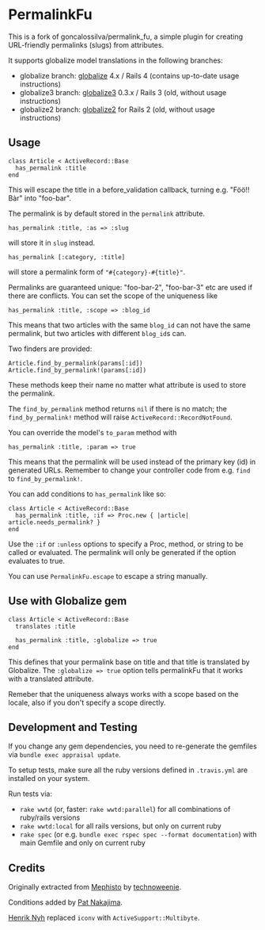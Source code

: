 # PermalinkFu

This is a fork of goncalossilva/permalink_fu, a simple plugin for creating URL-friendly permalinks (slugs) from attributes.

It supports globalize model translations in the following branches:

* globalize branch: [globalize](https://github.com/globalize/globalize) 4.x / Rails 4 (contains up-to-date usage instructions)
* globalize3 branch: [globalize3](https://github.com/svenfuchs/globalize3) 0.3.x / Rails 3 (old, without usage instructions)
* globalize2 branch: [globalize2](https://github.com/joshmh/globalize2) for Rails 2 (old, without usage instructions)

## Usage

    class Article < ActiveRecord::Base
      has_permalink :title
    end

This will escape the title in a before_validation callback, turning e.g. "Föö!! Bàr" into "foo-bar".

The permalink is by default stored in the `permalink` attribute.

    has_permalink :title, :as => :slug
  
will store it in `slug` instead.

    has_permalink [:category, :title]
  
will store a permalink form of `"#{category}-#{title}"`.

Permalinks are guaranteed unique: "foo-bar-2", "foo-bar-3" etc are used if there are conflicts. You can set the scope of the uniqueness like

    has_permalink :title, :scope => :blog_id

This means that two articles with the same `blog_id` can not have the same permalink, but two articles with different `blog_id`s can.

Two finders are provided:

    Article.find_by_permalink(params[:id])
    Article.find_by_permalink!(params[:id])
    
These methods keep their name no matter what attribute is used to store the permalink.

The `find_by_permalink` method returns `nil` if there is no match; the `find_by_permalink!` method will raise `ActiveRecord::RecordNotFound`.

You can override the model's `to_param` method with

    has_permalink :title, :param => true
    
This means that the permalink will be used instead of the primary key (id) in generated URLs. Remember to change your controller code from e.g. `find` to `find_by_permalink!`.

You can add conditions to `has_permalink` like so:

  	class Article < ActiveRecord::Base
  	  has_permalink :title, :if => Proc.new { |article| article.needs_permalink? }
  	end

Use the `:if` or `:unless` options to specify a Proc, method, or string to be called or evaluated. The permalink will only be generated if the option evaluates to true.

You can use `PermalinkFu.escape` to escape a string manually.

## Use with Globalize gem

    class Article < ActiveRecord::Base   
      translates :title
      
      has_permalink :title, :globalize => true
    end

This defines that your permalink base on title and that title is translated by Globalize. The `:globalize => true` option tells permalinkFu that it works
with a translated attribute.

Remeber that the uniqueness always works with a scope based on the locale, also if you don't specify a scope directly.

## Development and Testing

If you change any gem dependencies, you need to re-generate the gemfiles via `bundle exec appraisal update`.
  
To setup tests, make sure all the ruby versions defined in `.travis.yml` are installed on your system.

Run tests via:

* `rake wwtd` (or, faster: `rake wwtd:parallel`) for all combinations of ruby/rails versions
* `rake wwtd:local` for all rails versions, but only on current ruby
* `rake spec` (or e.g. `bundle exec rspec spec --format documentation`) with main Gemfile and only on current ruby 


## Credits

Originally extracted from [Mephisto](http://mephistoblog.com) by [technoweenie](http://github.com/technoweenie/permalink_fu/).

Conditions added by [Pat Nakajima](http://github.com/nakajima/permalink_fu/).

[Henrik Nyh](http://github.com/technoweenie/permalink_fu/) replaced `iconv` with `ActiveSupport::Multibyte`.
